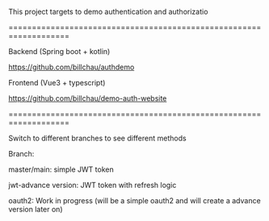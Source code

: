 
This project targets to demo authentication and authorizatio


===================================================================

Backend (Spring boot + kotlin)

https://github.com/billchau/authdemo


Frontend (Vue3 + typescript)

https://github.com/billchau/demo-auth-website


===================================================================

Switch to different branches to see different methods

Branch:

master/main: simple JWT token

jwt-advance version: JWT token with refresh logic

oauth2: Work in progress (will be a simple oauth2 and will create a advance version later on)
